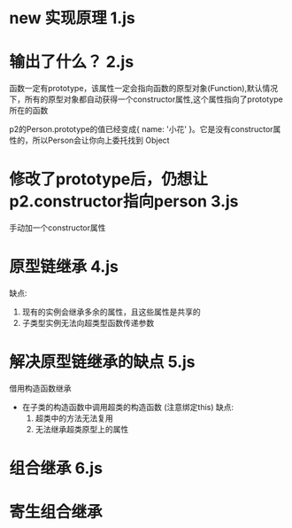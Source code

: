 # new 实现原理      1.js


# 输出了什么？      2.js
函数一定有prototype，该属性一定会指向函数的原型对象(Function),默认情况下，所有的原型对象都自动获得一个constructor属性,这个属性指向了prototype所在的函数

p2的Person.prototype的值已经变成{ name: '小花' }。它是没有constructor属性的，所以Person会让你向上委托找到 Object


# 修改了prototype后，仍想让p2.constructor指向person     3.js
手动加一个constructor属性


# 原型链继承    4.js
缺点: 
  1. 现有的实例会继承多余的属性，且这些属性是共享的
  2. 子类型实例无法向超类型函数传递参数


# 解决原型链继承的缺点  5.js
借用构造函数继承
- 在子类的构造函数中调用超类的构造函数  (注意绑定this)
缺点:
  1. 超类中的方法无法复用
  2. 无法继承超类原型上的属性


# 组合继承    6.js

# 寄生组合继承